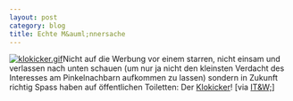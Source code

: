 ```yaml
---
layout: post
category: blog
title: Echte M&auml;nnersache
---
```


[![klokicker.gif](klokicker.gif)](http://www.klokicker.de/)Nicht auf die Werbung vor einem starren, nicht einsam und verlassen nach unten schauen (um nur ja nicht den kleinsten Verdacht des Interesses am Pinkelnachbarn aufkommen zu lassen) sondern in Zukunft richtig Spass haben auf &ouml;ffentlichen Toiletten: Der [Klokicker](http://www.klokicker.de/)! [via [IT&amp;W;](http://www.industrial-technology-and-witchcraft.de/index.php?id=P4288)]

